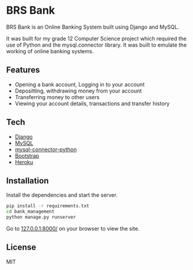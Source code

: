 # BRS Bank

BRS Bank is an Online Banking System built using Django and MySQL.

It was built for my grade 12 Computer Science project which required the use of Python and  the mysql.connector library. It was built to emulate the working of online banking systems.  

## Features

- Opening a bank account, Logging in to your account
- Depositting, withdrawing money from your account
- Transferring money to other users
- Viewing your account details, transactions and transfer history


## Tech


- [Django](https://www.djangoproject.com/)
- [MySQL](https://www.mysql.com/)
- [mysql-connector-python](https://pypi.org/project/mysql-connector-python/)
- [Bootstrap](https://getbootstrap.com/)
- [Heroku](https://heroku.com)


## Installation

Install the dependencies and start the server.

```sh
pip install -r requirements.txt
cd bank_management
python manage.py runserver
```

Go to [127.0.0.1:8000/](http://127.0.0.1:8000/) on your browser to view the site.

## License

MIT
